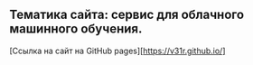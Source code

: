 ## Тематика сайта: сервис для облачного машинного обучения.

[Ссылка на сайт на GitHub pages][https://v31r.github.io/]